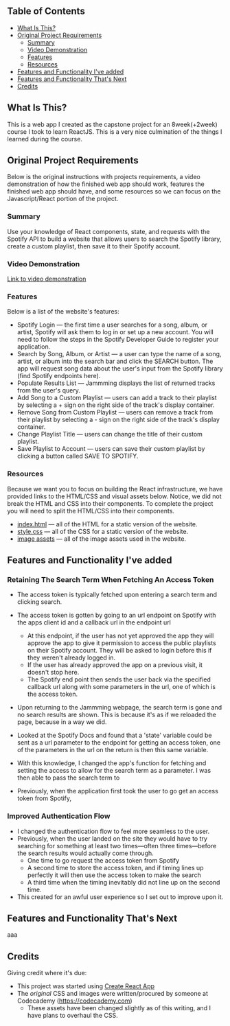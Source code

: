## Table of Contents

- [What Is This?](#what-is-this)
- [Original Project Requirements](#original-project-requirements)
  - [Summary](#summary)
  - [Video Demonstration](#video-demonstration)
  - [Features](#features)
  - [Resources](#resources)
- [Features and Functionality I've added](#features-and-functionality-ive-added)
- [Features and Functionality That's Next](#features-and-functionality-thats-next)
- [Credits](#credits)

## What Is This?
  This is a web app I created as the capstone project for an 8week(+2week) course I took to learn ReactJS. This is a very nice culmination of the things I learned during the course.

## Original Project Requirements
Below is the original instructions with projects requirements, a video demonstration of how the finished web app should work, features the finished web app should have, and some resources so we can focus on the Javascript/React portion of the project.
  ### Summary
  Use your knowledge of React components, state, and requests with the Spotify API to build a website that allows users to search the Spotify library, create a custom playlist, then save it to their Spotify account.
  
  ### Video Demonstration
  [Link to video demonstration](https://s3.amazonaws.com/codecademy-content/programs/react/jammming/jammming-demonstration.mp4)
  
  ### Features
  Below is a list of the website's features:
  - Spotify Login — the first time a user searches for a song, album, or artist, Spotify will ask them to log in or set up a new account. You will need to follow the steps in the Spotify Developer Guide to register your application.
  - Search by Song, Album, or Artist — a user can type the name of a song, artist, or album into the search bar and click the SEARCH button. The app will request song data about the user's input from the Spotify library (find Spotify endpoints here).
  - Populate Results List — Jammming displays the list of returned tracks from the user's query.
  - Add Song to a Custom Playlist — users can add a track to their playlist by selecting a + sign on the right side of the track's display container.
  - Remove Song from Custom Playlist — users can remove a track from their playlist by selecting a - sign on the right side of the track's display container.
  - Change Playlist Title — users can change the title of their custom playlist.
  - Save Playlist to Account — users can save their custom playlist by clicking a button called SAVE TO SPOTIFY.

  ### Resources
  Because we want you to focus on building the React infrastructure, we have provided links to the HTML/CSS and visual assets below. Notice, we did not break the HTML and CSS into their components. To complete the project you will need to split the HTML/CSS into their components.
  - [index.html](https://s3.amazonaws.com/codecademy-content/programs/react/jammming/static-html-css/indexHtml.txt) — all of the HTML for a static version of the website.
  - [style.css](https://s3.amazonaws.com/codecademy-content/programs/react/jammming/static-html-css/indexCss.txt) — all of the CSS for a static version of the website.
  - [image assets](https://s3.amazonaws.com/codecademy-content/programs/react/jammming/image_assets.zip) — all of the image assets used in the website.
  
## Features and Functionality I've added
  ### Retaining The Search Term When Fetching An Access Token
  - The access token is typically fetched upon entering a search term and clicking search.
  - The access token is gotten by going to an url endpoint on Spotify with the apps client id and a callback url in the endpoint url
    - At this endpoint, if the user has not yet approved the app they will approve the app to give it permission to access the public playlists on their Spotify account. They will be asked to login before this if they weren't already logged in.
    - If the user has already approved the app on a previous visit, it doesn't stop here.
    - The Spotify end point then sends the user back via the specified callback url along with some parameters in the url, one of which is the access token.
  - Upon returning to the Jammming webpage, the search term is gone and no search results are shown. This is because it's as if we reloaded the page, because in a way we did.
  - Looked at the Spotify Docs and found that a 'state' variable could be sent as a url parameter to the endpoint for getting an access token, one of the parameters in the url on the return is then this same variable.
  - With this knowledge, I changed the app's function for fetching and setting the access to allow for the search term as a parameter.  I was then able to pass the search term to 
    
  - Previously, when the application first took the user to go get an access token from Spotify, 
  ### Improved Authentication Flow
  - I changed the authentication flow to feel more seamless to the user.
  - Previously, when the user landed on the site they would have to try searching for something at least two times—often three times—before the search results would actually come through.
    - One time to go request the access token from Spotify
    - A second time to store the access token, and if timing lines up perfectly it will then use the access token to make the search
    - A third time when the timing inevitably did not line up on the second time.
  - This created for an awful user experience so I set out to improve upon it.

## Features and Functionality That's Next
  aaa

## Credits
  Giving credit where it's due:
  - This project was started using [Create React App](https://github.com/facebookincubator/create-react-app)
  - The _original_ CSS and images were written/procured by someone at Codecademy (https://codecademy.com)
    - These assets have been changed slightly as of this writing, and I have plans to overhaul the CSS.

